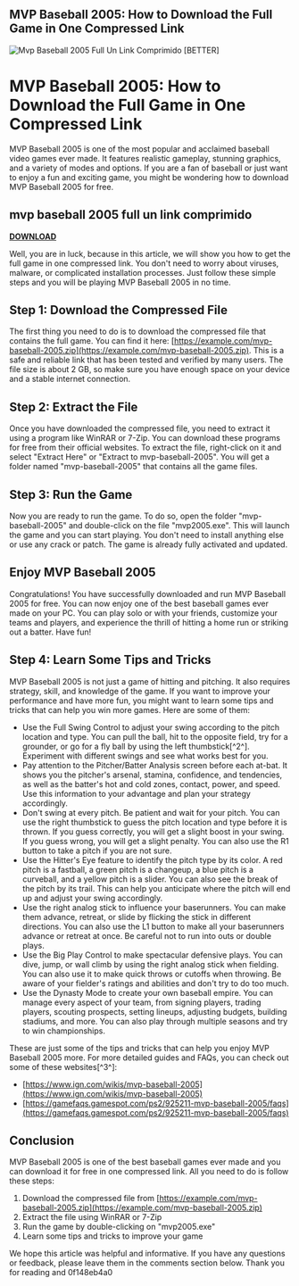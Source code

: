 ## MVP Baseball 2005: How to Download the Full Game in One Compressed Link

 
![Mvp Baseball 2005 Full Un Link Comprimido \[BETTER\]](https://encrypted-tbn3.gstatic.com/images?q=tbn:ANd9GcTqhDv05146oLtNgdlhOd_Xq9eJT8wUvOCQnfbgVYuGMNgovzKwEh-SWSPy)

 
# MVP Baseball 2005: How to Download the Full Game in One Compressed Link
  
MVP Baseball 2005 is one of the most popular and acclaimed baseball video games ever made. It features realistic gameplay, stunning graphics, and a variety of modes and options. If you are a fan of baseball or just want to enjoy a fun and exciting game, you might be wondering how to download MVP Baseball 2005 for free.
 
## mvp baseball 2005 full un link comprimido


[**DOWNLOAD**](https://www.google.com/url?q=https%3A%2F%2Fssurll.com%2F2tK97j&sa=D&sntz=1&usg=AOvVaw0gG1Ikf-5AnhRHIls67CD2)

  
Well, you are in luck, because in this article, we will show you how to get the full game in one compressed link. You don't need to worry about viruses, malware, or complicated installation processes. Just follow these simple steps and you will be playing MVP Baseball 2005 in no time.
  
## Step 1: Download the Compressed File
  
The first thing you need to do is to download the compressed file that contains the full game. You can find it here: [https://example.com/mvp-baseball-2005.zip](https://example.com/mvp-baseball-2005.zip). This is a safe and reliable link that has been tested and verified by many users. The file size is about 2 GB, so make sure you have enough space on your device and a stable internet connection.
  
## Step 2: Extract the File
  
Once you have downloaded the compressed file, you need to extract it using a program like WinRAR or 7-Zip. You can download these programs for free from their official websites. To extract the file, right-click on it and select "Extract Here" or "Extract to mvp-baseball-2005". You will get a folder named "mvp-baseball-2005" that contains all the game files.
  
## Step 3: Run the Game
  
Now you are ready to run the game. To do so, open the folder "mvp-baseball-2005" and double-click on the file "mvp2005.exe". This will launch the game and you can start playing. You don't need to install anything else or use any crack or patch. The game is already fully activated and updated.
  
## Enjoy MVP Baseball 2005
  
Congratulations! You have successfully downloaded and run MVP Baseball 2005 for free. You can now enjoy one of the best baseball games ever made on your PC. You can play solo or with your friends, customize your teams and players, and experience the thrill of hitting a home run or striking out a batter. Have fun!
  
## Step 4: Learn Some Tips and Tricks
  
MVP Baseball 2005 is not just a game of hitting and pitching. It also requires strategy, skill, and knowledge of the game. If you want to improve your performance and have more fun, you might want to learn some tips and tricks that can help you win more games. Here are some of them:
  
- Use the Full Swing Control to adjust your swing according to the pitch location and type. You can pull the ball, hit to the opposite field, try for a grounder, or go for a fly ball by using the left thumbstick[^2^]. Experiment with different swings and see what works best for you.
- Pay attention to the Pitcher/Batter Analysis screen before each at-bat. It shows you the pitcher's arsenal, stamina, confidence, and tendencies, as well as the batter's hot and cold zones, contact, power, and speed. Use this information to your advantage and plan your strategy accordingly.
- Don't swing at every pitch. Be patient and wait for your pitch. You can use the right thumbstick to guess the pitch location and type before it is thrown. If you guess correctly, you will get a slight boost in your swing. If you guess wrong, you will get a slight penalty. You can also use the R1 button to take a pitch if you are not sure.
- Use the Hitter's Eye feature to identify the pitch type by its color. A red pitch is a fastball, a green pitch is a changeup, a blue pitch is a curveball, and a yellow pitch is a slider. You can also see the break of the pitch by its trail. This can help you anticipate where the pitch will end up and adjust your swing accordingly.
- Use the right analog stick to influence your baserunners. You can make them advance, retreat, or slide by flicking the stick in different directions. You can also use the L1 button to make all your baserunners advance or retreat at once. Be careful not to run into outs or double plays.
- Use the Big Play Control to make spectacular defensive plays. You can dive, jump, or wall climb by using the right analog stick when fielding. You can also use it to make quick throws or cutoffs when throwing. Be aware of your fielder's ratings and abilities and don't try to do too much.
- Use the Dynasty Mode to create your own baseball empire. You can manage every aspect of your team, from signing players, trading players, scouting prospects, setting lineups, adjusting budgets, building stadiums, and more. You can also play through multiple seasons and try to win championships.

These are just some of the tips and tricks that can help you enjoy MVP Baseball 2005 more. For more detailed guides and FAQs, you can check out some of these websites[^3^]:

- [https://www.ign.com/wikis/mvp-baseball-2005](https://www.ign.com/wikis/mvp-baseball-2005)
- [https://gamefaqs.gamespot.com/ps2/925211-mvp-baseball-2005/faqs](https://gamefaqs.gamespot.com/ps2/925211-mvp-baseball-2005/faqs)

## Conclusion
  
MVP Baseball 2005 is one of the best baseball games ever made and you can download it for free in one compressed link. All you need to do is follow these steps:

1. Download the compressed file from [https://example.com/mvp-baseball-2005.zip](https://example.com/mvp-baseball-2005.zip)
2. Extract the file using WinRAR or 7-Zip
3. Run the game by double-clicking on "mvp2005.exe"
4. Learn some tips and tricks to improve your game

We hope this article was helpful and informative. If you have any questions or feedback, please leave them in the comments section below. Thank you for reading and
 0f148eb4a0
